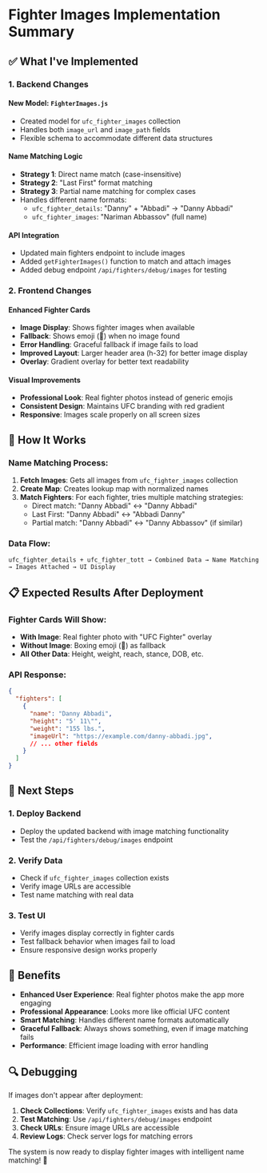 # Fighter Images Implementation Summary

## ✅ **What I've Implemented**

### **1. Backend Changes**

#### **New Model: `FighterImages.js`**
- Created model for `ufc_fighter_images` collection
- Handles both `image_url` and `image_path` fields
- Flexible schema to accommodate different data structures

#### **Name Matching Logic**
- **Strategy 1**: Direct name match (case-insensitive)
- **Strategy 2**: "Last First" format matching
- **Strategy 3**: Partial name matching for complex cases
- Handles different name formats:
  - `ufc_fighter_details`: "Danny" + "Abbadi" → "Danny Abbadi"
  - `ufc_fighter_images`: "Nariman Abbassov" (full name)

#### **API Integration**
- Updated main fighters endpoint to include images
- Added `getFighterImages()` function to match and attach images
- Added debug endpoint `/api/fighters/debug/images` for testing

### **2. Frontend Changes**

#### **Enhanced Fighter Cards**
- **Image Display**: Shows fighter images when available
- **Fallback**: Shows emoji (🥊) when no image found
- **Error Handling**: Graceful fallback if image fails to load
- **Improved Layout**: Larger header area (h-32) for better image display
- **Overlay**: Gradient overlay for better text readability

#### **Visual Improvements**
- **Professional Look**: Real fighter photos instead of generic emojis
- **Consistent Design**: Maintains UFC branding with red gradient
- **Responsive**: Images scale properly on all screen sizes

## 🔧 **How It Works**

### **Name Matching Process:**

1. **Fetch Images**: Gets all images from `ufc_fighter_images` collection
2. **Create Map**: Creates lookup map with normalized names
3. **Match Fighters**: For each fighter, tries multiple matching strategies:
   - Direct match: "Danny Abbadi" ↔ "Danny Abbadi"
   - Last First: "Danny Abbadi" ↔ "Abbadi Danny"
   - Partial match: "Danny Abbadi" ↔ "Danny Abbassov" (if similar)

### **Data Flow:**
```
ufc_fighter_details + ufc_fighter_tott → Combined Data → Name Matching → Images Attached → UI Display
```

## 📋 **Expected Results After Deployment**

### **Fighter Cards Will Show:**
- **With Image**: Real fighter photo with "UFC Fighter" overlay
- **Without Image**: Boxing emoji (🥊) as fallback
- **All Other Data**: Height, weight, reach, stance, DOB, etc.

### **API Response:**
```json
{
  "fighters": [
    {
      "name": "Danny Abbadi",
      "height": "5' 11\"",
      "weight": "155 lbs.",
      "imageUrl": "https://example.com/danny-abbadi.jpg",
      // ... other fields
    }
  ]
}
```

## 🚀 **Next Steps**

### **1. Deploy Backend**
- Deploy the updated backend with image matching functionality
- Test the `/api/fighters/debug/images` endpoint

### **2. Verify Data**
- Check if `ufc_fighter_images` collection exists
- Verify image URLs are accessible
- Test name matching with real data

### **3. Test UI**
- Verify images display correctly in fighter cards
- Test fallback behavior when images fail to load
- Ensure responsive design works properly

## 🎯 **Benefits**

- **Enhanced User Experience**: Real fighter photos make the app more engaging
- **Professional Appearance**: Looks more like official UFC content
- **Smart Matching**: Handles different name formats automatically
- **Graceful Fallback**: Always shows something, even if image matching fails
- **Performance**: Efficient image loading with error handling

## 🔍 **Debugging**

If images don't appear after deployment:

1. **Check Collections**: Verify `ufc_fighter_images` exists and has data
2. **Test Matching**: Use `/api/fighters/debug/images` endpoint
3. **Check URLs**: Ensure image URLs are accessible
4. **Review Logs**: Check server logs for matching errors

The system is now ready to display fighter images with intelligent name matching! 🥊


